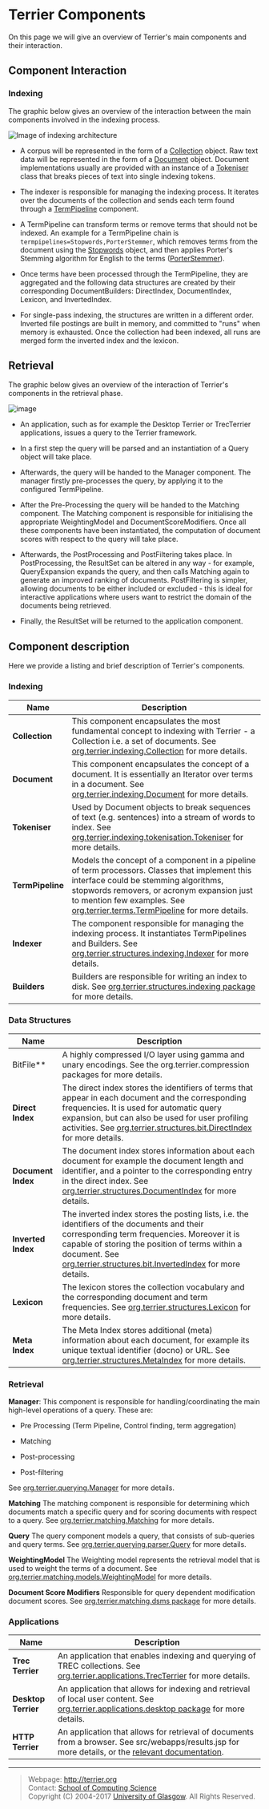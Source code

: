 Terrier Components
==================

On this page we will give an overview of Terrier's main components and their interaction.

Component Interaction
---------------------

### Indexing

The graphic below gives an overview of the interaction between the main components involved in the indexing process.

![Image of indexing architecture](images/indexing_architecture.png)

-   A corpus will be represented in the form of a [Collection](javadoc/org/terrier/indexing/Collection.html) object. Raw text data will be represented in the form of a [Document](javadoc/org/terrier/indexing/Document.html) object. Document implementations usually are provided with an instance of a [Tokeniser](javadoc/org/terrier/indexing/tokenisation/Tokeniser.html) class that breaks pieces of text into single indexing tokens.

-   The indexer is responsible for managing the indexing process. It iterates over the documents of the collection and sends each term found through a [TermPipeline](javadoc/org/terrier/terms/TermPipeline.html) component.

-   A TermPipeline can transform terms or remove terms that should not be indexed. An example for a TermPipeline chain is `termpipelines=Stopwords,PorterStemmer`, which removes terms from the document using the [Stopwords](javadoc/org/terrier/terms/Stopwords.html) object, and then applies Porter's Stemming algorithm for English to the terms ([PorterStemmer](javadoc/org/terrier/terms/PorterStemmer.html)).

-   Once terms have been processed through the TermPipeline, they are aggregated and the following data structures are created by their corresponding DocumentBuilders: DirectIndex, DocumentIndex, Lexicon, and InvertedIndex.

-   For single-pass indexing, the structures are written in a different order. Inverted file postings are built in memory, and committed to "runs" when memory is exhausted. Once the collection had been indexed, all runs are merged form the inverted index and the lexicon.

Retrieval
---------

The graphic below gives an overview of the interaction of Terrier's components in the retrieval phase.

![image](images/retrieval_architecture.png)

-   An application, such as for example the Desktop Terrier or TrecTerrier applications, issues a query to the Terrier framework.

-   In a first step the query will be parsed and an instantiation of a Query object will take place.

-   Afterwards, the query will be handed to the Manager component. The manager firstly pre-processes the query, by applying it to the configured TermPipeline.

-   After the Pre-Processing the query will be handed to the Matching component. The Matching component is responsible for initialising the appropriate WeightingModel and DocumentScoreModifiers. Once all these components have been instantiated, the computation of document scores with respect to the query will take place.

-   Afterwards, the PostProcessing and PostFiltering takes place. In PostProcessing, the ResultSet can be altered in any way - for example, QueryExpansion expands the query, and then calls Matching again to generate an improved ranking of documents. PostFiltering is simpler, allowing documents to be either included or excluded - this is ideal for interactive applications where users want to restrict the domain of the documents being retrieved.

-   Finally, the ResultSet will be returned to the application component.

Component description
---------------------

Here we provide a listing and brief description of Terrier's components.

### Indexing

|**Name** | **Description** |
|--|--|
|**Collection** | This component encapsulates the most fundamental concept to indexing with Terrier - a Collection i.e. a set of documents. See [org.terrier.indexing.Collection](javadoc/org/terrier/indexing/Collection.html) for more details.|
|**Document** | This component encapsulates the concept of a document. It is essentially an Iterator over terms in a document. See [org.terrier.indexing.Document](javadoc/org/terrier/indexing/Document.html) for more details.|
|**Tokeniser** | Used by Document objects to break sequences of text (e.g. sentences) into a stream of words to index. See [org.terrier.indexing.tokenisation.Tokeniser](javadoc/org/terrier/indexing/tokenisation/Tokeniser.html) for more details.|
|**TermPipeline** | Models the concept of a component in a pipeline of term processors. Classes that implement this interface could be stemming algorithms, stopwords removers, or acronym expansion just to mention few examples. See [org.terrier.terms.TermPipeline](javadoc/org/terrier/terms/TermPipeline.html) for more details.|
|**Indexer** | The component responsible for managing the indexing process. It instantiates TermPipelines and Builders. See [org.terrier.structures.indexing.Indexer](javadoc/org/terrier/structures/indexing/Indexer.html) for more details.|
|**Builders** | Builders are responsible for writing an index to disk. See [org.terrier.structures.indexing package](javadoc/org/terrier/structures/indexing/package-summary.html) for more details.|

### Data Structures

**Name** | **Description**
--|--
BitFile** | A highly compressed I/O layer using gamma and unary encodings. See the org.terrier.compression packages for more details.
**Direct Index** | The direct index stores the identifiers of terms that appear in each document and the corresponding frequencies. It is used for automatic query expansion, but can also be used for user profiling activities. See [org.terrier.structures.bit.DirectIndex](javadoc/org/terrier/structures/bit/DirectIndex.html) for more details.
**Document Index** | The document index stores information about each document for example the document length and identifier, and a pointer to the corresponding entry in the direct index. See [org.terrier.structures.DocumentIndex](javadoc/org/terrier/structures/DocumentIndex.html) for more details.
**Inverted Index** | The inverted index stores the posting lists, i.e. the identifiers of the documents and their corresponding term frequencies. Moreover it is capable of storing the position of terms within a document. See [org.terrier.structures.bit.InvertedIndex](javadoc/org/terrier/structures/bit/InvertedIndex.html) for more details.
**Lexicon** | The lexicon stores the collection vocabulary and the corresponding document and term frequencies. See [org.terrier.structures.Lexicon](javadoc/org/terrier/structures/Lexicon.html) for more details.
**Meta Index** | The Meta Index stores additional (meta) information about each document, for example its unique textual identifier (docno) or URL. See [org.terrier.structures.MetaIndex](javadoc/org/terrier/structures/MetaIndex.html) for more details.

### Retrieval

**Manager**: This component is responsible for handling/coordinating the main high-level operations of a query. These are:

-   Pre Processing (Term Pipeline, Control finding, term aggregation)

-   Matching

-   Post-processing

-   Post-filtering

See [org.terrier.querying.Manager](javadoc/org/terrier/querying/Manager.html) for more details.

**Matching** The matching component is responsible for determining which documents match a specific query and for scoring documents with respect to a query. See [org.terrier.matching.Matching](javadoc/org/terrier/matching/Matching.html) for more details.

**Query** The query component models a query, that consists of sub-queries and query terms. See [org.terrier.querying.parser.Query](javadoc/org/terrier/querying/parser/Query.html) for more details.

**WeightingModel** The Weighting model represents the retrieval model that is used to weight the terms of a document. See [org.terrier.matching.models.WeightingModel](javadoc/org/terrier/matching/models/WeightingModel.html) for more details.

**Document Score Modifiers** Responsible for query dependent modification document scores. See [org.terrier.matching.dsms package](javadoc/org/terrier/matching/dsms/package-summary.html) for more details.

### Applications

**Name** | **Description**
--|--
**Trec Terrier** | An application that enables indexing and querying of TREC collections. See [org.terrier.applications.TrecTerrier](javadoc/org/terrier/applications/TrecTerrier.html) for more details.
**Desktop Terrier** | An application that allows for indexing and retrieval of local user content. See [org.terrier.applications.desktop package](javadoc/org/terrier/applications/desktop/package-summary.html) for more details.
**HTTP Terrier** | An application that allows for retrieval of documents from a browser. See src/webapps/results.jsp for more details, or the [relevant documentation](terrier_http.html).

----------------------------------
> Webpage: <http://terrier.org>  
> Contact: [School of Computing Science](http://www.dcs.gla.ac.uk/)  
> Copyright (C) 2004-2017 [University of Glasgow](http://www.gla.ac.uk/). All Rights Reserved.
